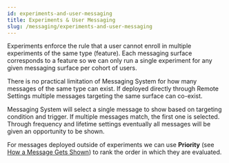```yaml
---
id: experiments-and-user-messaging
title: Experiments & User Messaging
slug: /messaging/experiments-and-user-messaging
---
```


Experiments enforce the rule that a user cannot enroll in multiple experiments of the same type (feature). Each messaging surface corresponds to a feature so we can only run a single experiment for any given messaging surface per cohort of users.

There is no practical limitation of Messaging System for how many messages of the same type can exist. If deployed directly through Remote Settings multiple messages targeting the same surface can co-exist. 

Messaging System will select a single message to show based on targeting condition and trigger. If multiple messages match, the first one is selected. Through frequency and lifetime settings eventually all messages will be given an opportunity to be shown.

For messages deployed outside of experiments we can use **Priority** (see [How a Message Gets Shown](./how-a-message-gets-shown)) to rank the order in which they are evaluated.
